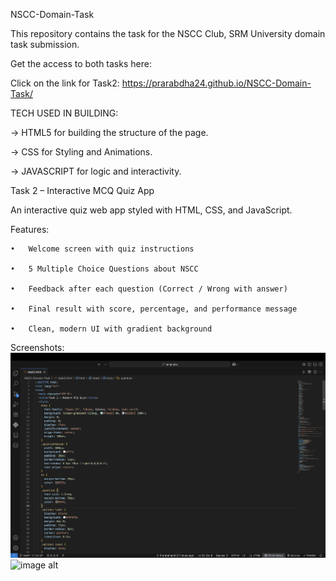 NSCC-Domain-Task

This repository contains the task for the NSCC Club, SRM University domain task submission.

Get the access to both tasks here:

Click on the link for Task2: https://prarabdha24.github.io/NSCC-Domain-Task/

TECH USED IN BUILDING:

-> HTML5 for building the structure of the page.

-> CSS for Styling and Animations.

-> JAVASCRIPT for logic and interactivity.

Task 2 – Interactive MCQ Quiz App

An interactive quiz web app styled with HTML, CSS, and JavaScript.

Features:

	•	Welcome screen with quiz instructions
 
	•	5 Multiple Choice Questions about NSCC
 
	•	Feedback after each question (Correct / Wrong with answer)
 
	•	Final result with score, percentage, and performance message
 
	•	Clean, modern UI with gradient background

Screenshots: ![image alt](https://github.com/Prarabdha24/NSCC-Domain-Task/blob/ad5fcee8da65d060901dbb8f35a23ee34a0f2e79/task2code.png)
![image alt](https://github.com/Prarabdha24/NSCC-Domain-Task/blob/55be1019d9308a2ddcc5dbd16e8e174b93b97ecd/task2result.png)
